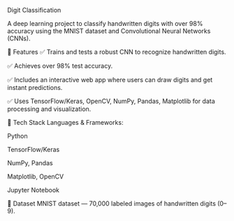 Digit Classification


A deep learning project to classify handwritten digits with over 98% accuracy using the MNIST dataset and Convolutional Neural Networks (CNNs).

🚀 Features
✅ Trains and tests a robust CNN to recognize handwritten digits.

✅ Achieves over 98% test accuracy.

✅ Includes an interactive web app where users can draw digits and get instant predictions.

✅ Uses TensorFlow/Keras, OpenCV, NumPy, Pandas, Matplotlib for data processing and visualization.

🧰 Tech Stack
Languages & Frameworks:

Python

TensorFlow/Keras

NumPy, Pandas

Matplotlib, OpenCV

Jupyter Notebook

📂 Dataset
MNIST dataset — 70,000 labeled images of handwritten digits (0–9).

